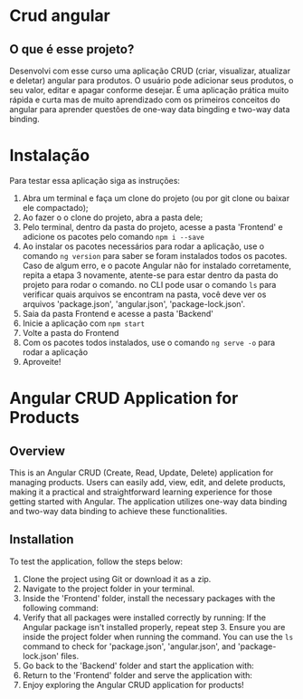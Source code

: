 # Crud angular

## O que é esse projeto?

Desenvolvi com esse curso uma aplicação CRUD (criar, visualizar, atualizar e deletar) angular para produtos.
O usuário pode adicionar seus produtos, o seu valor, editar e apagar conforme desejar.
É uma aplicação prática muito rápida e curta mas de muito aprendizado com os primeiros conceitos do angular para aprender questões de one-way data bingding e two-way data binding.

# Instalação

Para testar essa aplicação siga as instruções:

1. Abra um terminal e faça um clone do projeto (ou por git clone ou baixar ele compactado);
2. Ao fazer o o clone do projeto, abra a pasta dele;
3. Pelo terminal, dentro da pasta do projeto, acesse a pasta 'Frontend' e adicione os pacotes pelo comando ```npm i --save```
4. Ao instalar os pacotes necessários para rodar a aplicação, use o comando ```ng version``` para saber se foram instalados todos os pacotes. Caso de algum erro, e o pacote Angular não for  instalado corretamente, repita a etapa 3 novamente, atente-se para estar dentro da pasta do projeto para rodar o comando. no CLI pode usar o comando ```ls``` para verificar quais arquivos se encontram na pasta, você deve ver os arquivos 'package.json', 'angular.json', 'package-lock.json'.
5. Saia da pasta Frontend e acesse a pasta 'Backend'
6. Inicie a aplicação com ```npm start```
8. Volte a pasta do Frontend
9. Com os pacotes todos instalados, use o comando ```ng serve -o``` para rodar a aplicação
10. Aproveite!

# Angular CRUD Application for Products

## Overview

This is an Angular CRUD (Create, Read, Update, Delete) application for managing products. Users can easily add, view, edit, and delete products, making it a practical and straightforward learning experience for those getting started with Angular. The application utilizes one-way data binding and two-way data binding to achieve these functionalities.

## Installation

To test the application, follow the steps below:

1. Clone the project using Git or download it as a zip.
2. Navigate to the project folder in your terminal.
3. Inside the 'Frontend' folder, install the necessary packages with the following command:
4. Verify that all packages were installed correctly by running:
If the Angular package isn't installed properly, repeat step 3. Ensure you are inside the project folder when running the command. You can use the `ls` command to check for 'package.json', 'angular.json', and 'package-lock.json' files.
5. Go back to the 'Backend' folder and start the application with:
6. Return to the 'Frontend' folder and serve the application with:
7. Enjoy exploring the Angular CRUD application for products!
